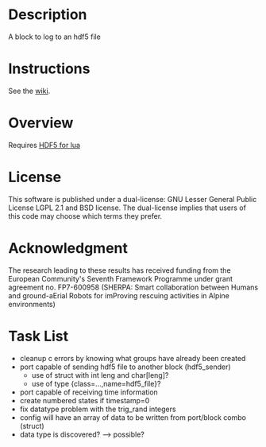 Description
===========

A block to log to an hdf5 file

Instructions
============

See the [wiki].

Overview
========

Requires [HDF5 for lua](http://colberg.org/lua-hdf5)

License
=======

This software is published under a dual-license: GNU Lesser General Public License LGPL 2.1 and BSD license. The dual-license implies that users of this code may choose which terms they prefer.

Acknowledgment
==============

The research leading to these results has received funding from the
European Community's Seventh Framework Programme under grant
agreement no. FP7-600958 (SHERPA: Smart collaboration between Humans and
ground-aErial Robots for imProving rescuing activities in Alpine
environments)

Task List
=========

- cleanup c errors by knowing what groups have already been created
- port capable of sending hdf5 file to another block (hdf5\_sender)
	- use of struct with int leng and char[leng]?
	- use of type {class=...,name=hdf5_file}?
- port capable of receiving time information
- create numbered states if timestamp=0
- fix datatype problem with the trig\_rand integers
- config will have an array of data to be written from port/block combo (struct)
- data type is discovered? --> possible?

[wiki]: https://github.com/ejans/hdf5_logging/wiki

